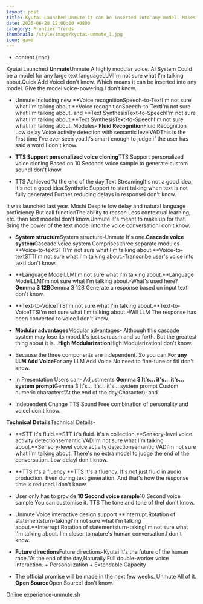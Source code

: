 ```yaml
---
layout: post
title: Kyutai Launched Unmute-It can be inserted into any model. Makes any model soundable.
date: 2025-06-28 12:00:00 +0800
category: Frontier Trends
thumbnail: /style/image/kyutai-unmute_1.jpg
icon: game
---
```

* content
{:toc}

Kyutai Launched **Unmute**Unmute A highly modular voice. AI System Could be a model for any large text languageLLMI'm not sure what I'm talking about.Quick Add VoiceI don't know.
Which means it can be inserted into any model. Give the model voice-powering.I don't know.

- Unmute Including new **Voice recognitionSpeech-to-TextI'm not sure what I'm talking about.**Voice recognitionSpeech-to-TextI'm not sure what I'm talking about. and **Text SynthesisText-to-SpeechI'm not sure what I'm talking about.**Text SynthesisText-to-SpeechI'm not sure what I'm talking about. Modules-
**Fluid Recognition**Fluid Recognition Low delay Voice activity detection with semantic levelVADThis is the first time I've ever seen you.It's smart enough to judge if the user has said a word.I don't know.

- **TTS Support personalized voice cloning**TTS Support personalized voice cloning Based on 10 Seconds voice sample to generate custom soundI don't know.

- TTS Achieved“At the end of the day,Text StreamingIt's not a good idea, it's not a good idea.Synthetic Support to start talking when text is not fully generated Further reducing delays in responseI don't know.

It was launched last year. Moshi Despite low delay and natural language proficiency But call functionThe ability to reason.Less contextual learning, etc. than text modelsI don't know.Unmute It's meant to make up for that. Bring the power of the text model into the voice conversationI don't know.

- **System structure**System structure-Unmute It's one.**Cascade voice system**Cascade voice system Comprises three separate modules-
**Voice-to-textSTTI'm not sure what I'm talking about.**Voice-to-textSTTI'm not sure what I'm talking about.-Transcribe user's voice into textI don't know.

- **Language ModelLLMI'm not sure what I'm talking about.**Language ModelLLMI'm not sure what I'm talking about.-What's used here? **Gemma 3 12B**Gemma 3 12B Generate a response based on input textI don't know.

- **Text-to-VoiceTTSI'm not sure what I'm talking about.**Text-to-VoiceTTSI'm not sure what I'm talking about.-Will LLM The response has been converted to voice.I don't know.

- **Modular advantages**Modular advantages-
Although this cascade system may lose its mood.It's just sarcasm and so forth. But the greatest thing about it is...**High Modularization**High ModularizationI don't know.

- Because the three components are independent. So you can.**For any LLM Add Voice**For any LLM Add Voice No need to fine-tune or fitI don't know.

- In Presentation Users can-
Adjustments **Gemma 3 It's... it's... it's... system prompt**Gemma 3 It's... it's... it's... system prompt Custom numeric characters“At the end of the day,Character); and

- Independent Change TTS Sound Free combination of personality and voiceI don't know.

**Technical Details**Technical Details-

- **STT It's fluid.**STT It's fluid. It's a collection.**Sensory-level voice activity detectionsemantic VADI'm not sure what I'm talking about.**Sensory-level voice activity detectionsemantic VADI'm not sure what I'm talking about. There's no extra model to judge the end of the conversation. Low delayI don't know.

- **TTS It's a fluency.**TTS It's a fluency. It's not just fluid in audio production. Even during text generation. And that's how the response time is reduced.I don't know.

- User only has to provide **10 Second voice sample**10 Second voice sample You can customise it. TTS The tone and tone of theI don't know.


- Unmute Voice interactive design support **Interrupt.Rotation of statementsturn-takingI'm not sure what I'm talking about.**Interrupt.Rotation of statementsturn-takingI'm not sure what I'm talking about. I'm closer to nature's human conversation.I don't know.

- **Future directions**Future directions-Kyutai It's the future of the human race.“At the end of the day,Naturally.Full double-worker voice interaction. + Personalization + Extendable Capacity

- The official promise will be made in the next few weeks. Unmute All of it. **Open Source**Open SourceI don't know.

Online experience-unmute.sh

